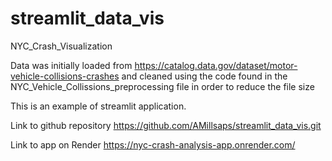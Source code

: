 # streamlit_data_vis
NYC_Crash_Visualization

Data was initially loaded from https://catalog.data.gov/dataset/motor-vehicle-collisions-crashes and cleaned using the code found in the NYC_Vehicle_Collissions_preprocessing file in order to reduce the file size

This is an example of streamlit application. 

Link to github repository https://github.com/AMillsaps/streamlit_data_vis.git

Link to app on Render https://nyc-crash-analysis-app.onrender.com/ 

